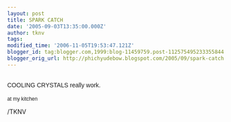 ```yaml
---
layout: post
title: SPARK CATCH
date: '2005-09-03T13:35:00.000Z'
author: tknv
tags: 
modified_time: '2006-11-05T19:53:47.121Z'
blogger_id: tag:blogger.com,1999:blog-11459759.post-112575495233355844
blogger_orig_url: http://phichyudebow.blogspot.com/2005/09/spark-catch.html
---
```


<a onblur="try {parent.deselectBloggerImageGracefully();} catch(e) {}" href="http://photos1.blogger.com/blogger/1063/931/1600/max.jpg"><img style="margin: 0pt 10px 10px 0pt; float: left; cursor: pointer;" src="http://photos1.blogger.com/blogger/1063/931/400/max.jpg" alt="" border="0" /></a><br /><span style="font-family: arial;">COOLING CRYSTALS really work.</span><br /><br /><span style="font-size:85%;"><span style="font-family: arial;">at my kitchen<br /></span></span><div class="blogger-post-footer">/TKNV</div>
